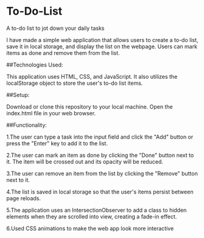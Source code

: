 # To-Do-List
A to-do list to jot down your daily tasks



I have made a simple web application that allows users to create a to-do list, save it in local storage, and display the list on the webpage. Users can mark items as done and remove them from the list.


##Technologies Used:

This application uses HTML, CSS, and JavaScript. It also utilizes the localStorage object to store the user's to-do list items.


##Setup:

Download or clone this repository to your local machine.
Open the index.html file in your web browser.


##Functionality:

1.The user can type a task into the input field and click the "Add" button or press the "Enter" key to add it to the list.

2.The user can mark an item as done by clicking the "Done" button next to it. The item will be crossed out and its opacity will be reduced.

3.The user can remove an item from the list by clicking the "Remove" button next to it.

4.The list is saved in local storage so that the user's items persist between page reloads.

5.The application uses an IntersectionObserver to add a class to hidden elements when they are scrolled into view, creating a fade-in effect.

6.Used CSS animations to make the web app look more interactive

